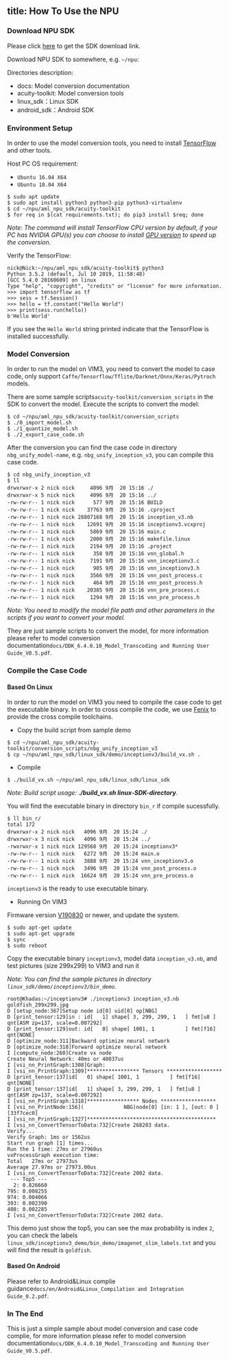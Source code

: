 title: How To Use the NPU
---

### Download NPU SDK

Please click [here](https://www.khadas.com/npu-toolkit-vim3) to get the SDK download link.

Download NPU SDK to somewhere, e.g. `~/npu`:


Directories description:

* docs: Model conversion documentation
* acuity-toolkit: Model conversion tools
* linux_sdk：Linux SDK
* android_sdk：Android SDK

### Environment Setup

In order to use the model conversion tools, you need to install [TensorFlow](https://www.tensorflow.org/) and other tools.


Host PC OS requirement:

* `Ubuntu 16.04 X64`
* `Ubuntu 18.04 X64`

```
$ sudo apt update
$ sudo apt install python3 python3-pip python3-virtualenv
$ cd ~/npu/aml_npu_sdk/acuity-toolkit
$ for req in $(cat requirements.txt); do pip3 install $req; done
```

*Note: The command will install TensorFlow CPU version by default, if your PC has NVIDIA GPU(s) you can choose to install [GPU version](https://www.tensorflow.org/install/gpu) to speed up the conversion.*


Verify the TensorFlow:
```
nick@Nick:~/npu/aml_npu_sdk/acuity-toolkit$ python3
Python 3.5.2 (default, Jul 10 2019, 11:58:48) 
[GCC 5.4.0 20160609] on linux
Type "help", "copyright", "credits" or "license" for more information.
>>> import tensorflow as tf
>>> sess = tf.Session()
>>> hello = tf.constant("Hello World")
>>> print(sess.run(hello))
b'Hello World'
```

If you see the `Hello World` string printed indicate that the TensorFlow is installed successfully.

### Model Conversion

In order to run the model on VIM3, you need to convert the model to case code, only support `Caffe/Tensorflow/Tflite/Darknet/Onnx/Keras/Pytroch` models.

There are some sample scripts`acuity-toolkit/conversion_scripts` in the SDK to convert the model. Execute the scripts to convert the model:

```
$ cd ~/npu/aml_npu_sdk/acuity-toolkit/conversion_scripts
$ ./0_import_model.sh
$ ./1_quantize_model.sh
$ ./2_export_case_code.sh

```
After the conversion you can find the case code in directory `nbg_unify_model-name`, e.g. `nbg_unify_inception_v3`, you can compile this case code.

```
$ cd nbg_unify_inception_v3
$ ll
drwxrwxr-x 2 nick nick     4096 9月  20 15:16 ./
drwxrwxr-x 5 nick nick     4096 9月  20 15:16 ../
-rw-rw-r-- 1 nick nick      577 9月  20 15:16 BUILD
-rw-rw-r-- 1 nick nick    37763 9月  20 15:16 .cproject
-rw-rw-r-- 1 nick nick 28807168 9月  20 15:16 inception_v3.nb
-rw-rw-r-- 1 nick nick    12691 9月  20 15:16 inceptionv3.vcxproj
-rw-rw-r-- 1 nick nick     5869 9月  20 15:16 main.c
-rw-rw-r-- 1 nick nick     2000 9月  20 15:16 makefile.linux
-rw-rw-r-- 1 nick nick     2194 9月  20 15:16 .project
-rw-rw-r-- 1 nick nick      358 9月  20 15:16 vnn_global.h
-rw-rw-r-- 1 nick nick     7191 9月  20 15:16 vnn_inceptionv3.c
-rw-rw-r-- 1 nick nick      985 9月  20 15:16 vnn_inceptionv3.h
-rw-rw-r-- 1 nick nick     3566 9月  20 15:16 vnn_post_process.c
-rw-rw-r-- 1 nick nick      464 9月  20 15:16 vnn_post_process.h
-rw-rw-r-- 1 nick nick    20385 9月  20 15:16 vnn_pre_process.c
-rw-rw-r-- 1 nick nick     1294 9月  20 15:16 vnn_pre_process.h
```

*Note: You need to modify the model file path and other parameters in the scripts if you want to convert your model.*

They are just sample scripts to convert the model, for more information please refer to model conversion documentation`docs/DDK_6.4.0.10_Model_Transcoding and Running User Guide_V0.5.pdf`.

### Compile the Case Code

#### Based On Linux

In order to run the model on VIM3 you need to compile the case code to get the executable binary.
In order to cross compile the code, we use [Fenix](/vim3/FenixScript.html) to provide the cross compile toolchains.

* Copy the build script from sample demo

```
$ cd ~/npu/aml_npu_sdk/acuity-toolkit/conversion_scripts/nbg_unify_inception_v3
$ cp ~/npu/aml_npu_sdk/linux_sdk/demo/inceptionv3/build_vx.sh .
```

* Compile

```
$ ./build_vx.sh ~/npu/aml_npu_sdk/linux_sdk/linux_sdk
```

*Note: Build script usage: **./build_vx.sh linux-SDK-directory**.*

You will find the executable binary in directory `bin_r` if compile sucessfully.

```
$ ll bin_r/
total 172
drwxrwxr-x 2 nick nick   4096 9月  20 15:24 ./
drwxrwxr-x 3 nick nick   4096 9月  20 15:24 ../
-rwxrwxr-x 1 nick nick 129568 9月  20 15:24 inceptionv3*
-rw-rw-r-- 1 nick nick   6272 9月  20 15:24 main.o
-rw-rw-r-- 1 nick nick   3888 9月  20 15:24 vnn_inceptionv3.o
-rw-rw-r-- 1 nick nick   3496 9月  20 15:24 vnn_post_process.o
-rw-rw-r-- 1 nick nick  16624 9月  20 15:24 vnn_pre_process.o
```

`inceptionv3` is the ready to use executable binary.

* Running On VIM3

Firmware version [V190830](https://dl.khadas.com/Firmware/VIM3/Ubuntu/EMMC/) or newer, and update the system.

```
$ sudo apt-get update
$ sudo apt-get upgrade
$ sync
$ sudo reboot
```

Copy the executable binary `inceptionv3`, model data `inception_v3.nb`, and test pictures (size 299x299) to VIM3 and run it

*Note: You can find the sample pictures in directory `linux_sdk/demo/inceptionv3/bin_demo`.*

```
root@Khadas:~/inceptionv3# ./inceptionv3 inception_v3.nb goldfish_299x299.jpg 
D [setup_node:367]Setup node id[0] uid[0] op[NBG]
D [print_tensor:129]in : id[   1] shape[ 3, 299, 299, 1   ] fmt[u8 ] qnt[ASM zp=137, scale=0.007292]
D [print_tensor:129]out: id[   0] shape[ 1001, 1          ] fmt[f16] qnt[NONE]
D [optimize_node:311]Backward optimize neural network
D [optimize_node:318]Forward optimize neural network
I [compute_node:260]Create vx node
Create Neural Network: 40ms or 40037us
I [vsi_nn_PrintGraph:1308]Graph:
I [vsi_nn_PrintGraph:1309]***************** Tensors ******************
D [print_tensor:137]id[   0] shape[ 1001, 1          ] fmt[f16] qnt[NONE]
D [print_tensor:137]id[   1] shape[ 3, 299, 299, 1   ] fmt[u8 ] qnt[ASM zp=137, scale=0.007292]
I [vsi_nn_PrintGraph:1318]***************** Nodes ******************
I [vsi_nn_PrintNode:156](             NBG)node[0] [in: 1 ], [out: 0 ] [33f7cec0]
I [vsi_nn_PrintGraph:1327]******************************************
I [vsi_nn_ConvertTensorToData:732]Create 268203 data.
Verify...
Verify Graph: 1ms or 1562us
Start run graph [1] times...
Run the 1 time: 27ms or 27960us
vxProcessGraph execution time:
Total   27ms or 27973us
Average 27.97ms or 27973.00us
I [vsi_nn_ConvertTensorToData:732]Create 2002 data.
 --- Top5 ---
  2: 0.826660
795: 0.008255
974: 0.004066
393: 0.002390
408: 0.002285
I [vsi_nn_ConvertTensorToData:732]Create 2002 data.
```

This demo just show the top5, you can see the max probability is index `2`, you can check the labels `linux_sdk/inceptionv3_demo/bin_demo/imagenet_slim_labels.txt` and you will find the result is `goldfish`.

#### Based On Android
Please refer to Android&Linux complie guidance`docs/en/Android&Linux_Compilation and Integration Guide_0.2.pdf`.

### In The End

This is just a simple sample about model conversion and case code complie, for more information please refer to model conversion documentation`docs/DDK_6.4.0.10_Model_Transcoding and Running User Guide_V0.5.pdf`.
